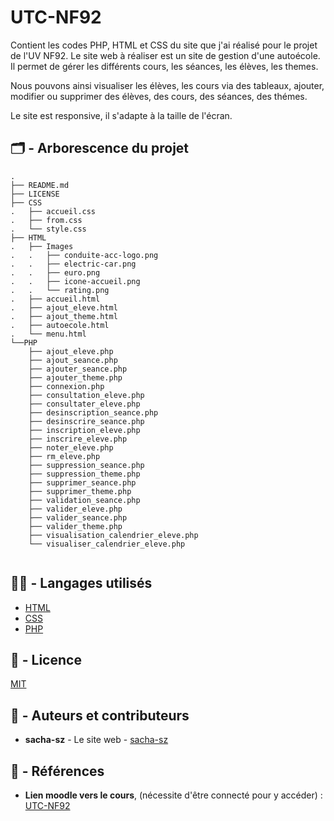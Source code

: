 # UTC-NF92
Contient les codes PHP, HTML et CSS du site que j'ai réalisé pour le projet de l'UV NF92.
Le site web à réaliser est un site de gestion d'une autoécole. 
Il permet de gérer les différents cours, les séances, les élèves, les themes.

Nous pouvons ainsi visualiser les élèves, les cours via des tableaux, ajouter, modifier ou supprimer des élèves, des cours, des séances, des thémes.

Le site est responsive, il s'adapte à la taille de l'écran. 


## :card_index_dividers: - Arborescence du projet

```
.
├── README.md
├── LICENSE
├── CSS
.   ├── accueil.css
.   ├── from.css
.   └── style.css 
├── HTML
.   ├── Images
.   .   ├── conduite-acc-logo.png
.   .   ├── electric-car.png
.   .   ├── euro.png
.   .   ├── icone-accueil.png
.   .   └── rating.png
.   ├── accueil.html
.   ├── ajout_eleve.html
.   ├── ajout_theme.html
.   ├── autoecole.html
.   └── menu.html
└──PHP
    ├── ajout_eleve.php
    ├── ajout_seance.php
    ├── ajouter_seance.php
    ├── ajouter_theme.php
    ├── connexion.php
    ├── consultation_eleve.php
    ├── consultater_eleve.php
    ├── desinscription_seance.php
    ├── desinscrire_seance.php
    ├── inscription_eleve.php
    ├── inscrire_eleve.php
    ├── noter_eleve.php
    ├── rm_eleve.php
    ├── suppression_seance.php
    ├── suppression_theme.php
    ├── supprimer_seance.php
    ├── supprimer_theme.php
    ├── validation_seance.php
    ├── valider_eleve.php
    ├── valider_seance.php
    ├── valider_theme.php
    ├── visualisation_calendrier_eleve.php
    └── visualiser_calendrier_eleve.php
 
```

## :technologist: - Langages utilisés
- [HTML](https://www.wikiwand.com/fr/Hypertext_Markup_Language)
- [CSS](https://www.wikiwand.com/fr/Feuilles_de_style_en_cascade)
- [PHP](https://www.wikiwand.com/fr/PHP)

## :memo: - Licence

[MIT](LICENSE)

## :notebook_with_decorative_cover: - Auteurs et contributeurs

-   **sacha-sz** - Le site web - [sacha-sz](https://github.com/sacha-sz)

## :bookmark_tabs: - Références
- **Lien moodle vers le cours**, (nécessite d'être connecté pour y accéder) : [UTC-NF92](https://moodle.utc.fr/enrol/index.php?id=837)
